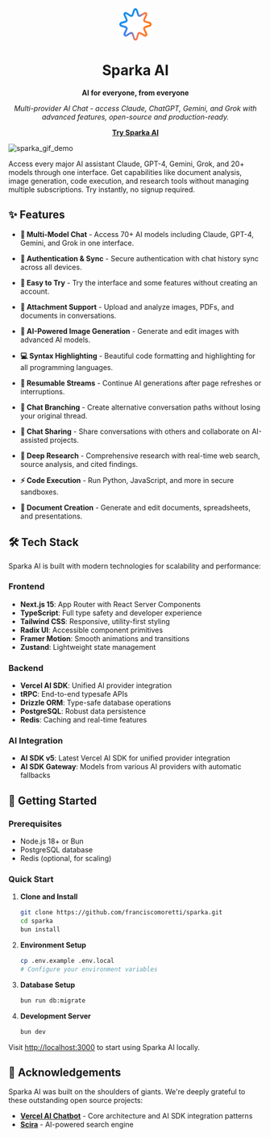 <div align="center">

<img src="public/icon.svg" alt="Sparka AI" width="64" height="64">

# Sparka AI

**AI for everyone, from everyone**

*Multi-provider AI Chat - access Claude, ChatGPT, Gemini, and Grok with advanced features, open-source and production-ready.*

[**Try Sparka AI**](https://sparka.ai)


</div>

![sparka_gif_demo](https://github.com/user-attachments/assets/34a03eed-58fa-4b1e-b453-384351b1c08c)

Access every major AI assistant Claude, GPT-4, Gemini, Grok, and 20+ models through one interface. Get capabilities like document analysis, image generation, code execution, and research tools without managing multiple subscriptions. Try instantly, no signup required.


## ✨ Features

- **🤖 Multi-Model Chat** - Access 70+ AI models including Claude, GPT-4, Gemini, and Grok in one interface.

- **🔐 Authentication & Sync** - Secure authentication with chat history sync across all devices.

- **🎯 Easy to Try** - Try the interface and some features without creating an account.

- **📎 Attachment Support** - Upload and analyze images, PDFs, and documents in conversations.

- **🎨 AI-Powered Image Generation** - Generate and edit images with advanced AI models.

- **💻 Syntax Highlighting** - Beautiful code formatting and highlighting for all programming languages.

- **🔄 Resumable Streams** - Continue AI generations after page refreshes or interruptions.

- **🌳 Chat Branching** - Create alternative conversation paths without losing your original thread.

- **🔗 Chat Sharing** - Share conversations with others and collaborate on AI-assisted projects.

- **🔭 Deep Research** - Comprehensive research with real-time web search, source analysis, and cited findings.

- **⚡ Code Execution** - Run Python, JavaScript, and more in secure sandboxes.

- **📄 Document Creation** - Generate and edit documents, spreadsheets, and presentations.


## 🛠️ Tech Stack

Sparka AI is built with modern technologies for scalability and performance:

### **Frontend**
- **Next.js 15**: App Router with React Server Components
- **TypeScript**: Full type safety and developer experience
- **Tailwind CSS**: Responsive, utility-first styling
- **Radix UI**: Accessible component primitives
- **Framer Motion**: Smooth animations and transitions
- **Zustand**: Lightweight state management

### **Backend**
- **Vercel AI SDK**: Unified AI provider integration
- **tRPC**: End-to-end typesafe APIs
- **Drizzle ORM**: Type-safe database operations
- **PostgreSQL**: Robust data persistence
- **Redis**: Caching and real-time features

### **AI Integration**
- **AI SDK v5**: Latest Vercel AI SDK for unified provider integration
- **AI SDK Gateway**: Models from various AI providers with automatic fallbacks


## 🚀 Getting Started

### **Prerequisites**
- Node.js 18+ or Bun
- PostgreSQL database
- Redis (optional, for scaling)

### **Quick Start**

1. **Clone and Install**
   ```bash
   git clone https://github.com/franciscomoretti/sparka.git
   cd sparka
   bun install
   ```

2. **Environment Setup**
   ```bash
   cp .env.example .env.local
   # Configure your environment variables
   ```

3. **Database Setup**
   ```bash
   bun run db:migrate
   ```

4. **Development Server**
   ```bash
   bun dev
   ```

Visit [http://localhost:3000](http://localhost:3000) to start using Sparka AI locally.


## 🙏 Acknowledgements

Sparka AI was built on the shoulders of giants. We're deeply grateful to these outstanding open source projects:

- **[Vercel AI Chatbot](https://github.com/vercel/ai-chatbot)** - Core architecture and AI SDK integration patterns
- **[Scira](https://github.com/zaidmukaddam/scira)** - AI-powered search engine

